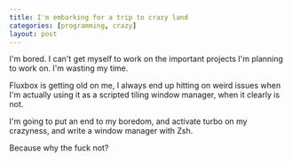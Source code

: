 ```yaml
---
title: I'm embarking for a trip to crazy land
categories: [programming, crazy]
layout: post
---
```


I'm bored. I can't get myself to work on the important projects I'm planning to
work on. I'm wasting my time.

Fluxbox is getting old on me, I always end up hitting on weird issues when I'm
actually using it as a scripted tiling window manager, when it clearly is not.

I'm going to put an end to my boredom, and activate turbo on my crazyness, and
write a window manager with Zsh.

Because why the fuck not?
